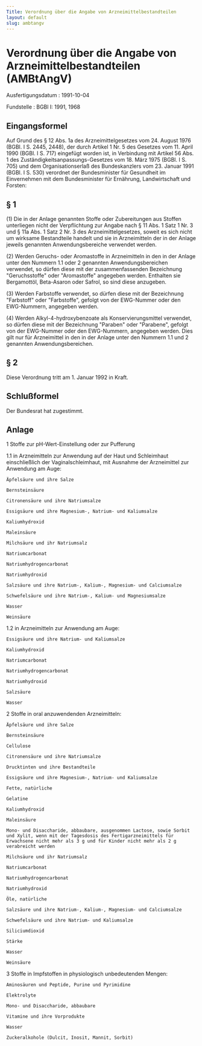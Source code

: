 ```yaml
---
Title: Verordnung über die Angabe von Arzneimittelbestandteilen
layout: default
slug: ambtangv
---
```


# Verordnung über die Angabe von Arzneimittelbestandteilen (AMBtAngV)

Ausfertigungsdatum
:   1991-10-04

Fundstelle
:   BGBl I: 1991, 1968



## Eingangsformel

Auf Grund des § 12 Abs. 1a des Arzneimittelgesetzes vom 24. August
1976 (BGBl. I S. 2445, 2448), der durch Artikel 1 Nr. 5 des Gesetzes
vom 11. April 1990 (BGBl. I S. 717) eingefügt worden ist, in
Verbindung mit Artikel 56 Abs. 1 des Zuständigkeitsanpassungs-Gesetzes
vom 18. März 1975 (BGBl. I S. 705) und dem Organisationserlaß des
Bundeskanzlers vom 23. Januar 1991 (BGBl. I S. 530) verordnet der
Bundesminister für Gesundheit im Einvernehmen mit dem Bundesminister
für Ernährung, Landwirtschaft und Forsten:


## § 1

(1) Die in der Anlage genannten Stoffe oder Zubereitungen aus Stoffen
unterliegen nicht der Verpflichtung zur Angabe nach § 11 Abs. 1 Satz 1
Nr. 3 und § 11a Abs. 1 Satz 2 Nr. 3 des Arzneimittelgesetzes, soweit
es sich nicht um wirksame Bestandteile handelt und sie in
Arzneimitteln der in der Anlage jeweils genannten Anwendungsbereiche
verwendet werden.

(2) Werden Geruchs- oder Aromastoffe in Arzneimitteln in den in der
Anlage unter den Nummern 1.1 oder 2 genannten Anwendungsbereichen
verwendet, so dürfen diese mit der zusammenfassenden Bezeichnung
"Geruchsstoffe" oder "Aromastoffe" angegeben werden. Enthalten sie
Bergamottöl, Beta-Asaron oder Safrol, so sind diese anzugeben.

(3) Werden Farbstoffe verwendet, so dürfen diese mit der Bezeichnung
"Farbstoff" oder "Farbstoffe", gefolgt von der EWG-Nummer oder den
EWG-Nummern, angegeben werden.

(4) Werden Alkyl-4-hydroxybenzoate als Konservierungsmittel verwendet,
so dürfen diese mit der Bezeichnung "Paraben" oder "Parabene", gefolgt
von der EWG-Nummer oder den EWG-Nummern, angegeben werden. Dies gilt
nur für Arzneimittel in den in der Anlage unter den Nummern 1.1 und 2
genannten Anwendungsbereichen.


## § 2

Diese Verordnung tritt am 1. Januar 1992 in Kraft.


## Schlußformel

Der Bundesrat hat zugestimmt.


## Anlage


1   Stoffe zur pH-Wert-Einstellung oder zur Pufferung


1.1 in Arzneimitteln zur Anwendung auf der Haut und Schleimhaut
    einschließlich der Vaginalschleimhaut, mit Ausnahme der Arzneimittel
    zur Anwendung am Auge:

    Äpfelsäure und ihre Salze

    Bernsteinsäure

    Citronensäure und ihre Natriumsalze

    Essigsäure und ihre Magnesium-, Natrium- und Kaliumsalze

    Kaliumhydroxid

    Maleinsäure

    Milchsäure und ihr Natriumsalz

    Natriumcarbonat

    Natriumhydrogencarbonat

    Natriumhydroxid

    Salzsäure und ihre Natrium-, Kalium-, Magnesium- und Calciumsalze

    Schwefelsäure und ihre Natrium-, Kalium- und Magnesiumsalze

    Wasser

    Weinsäure


1.2 in Arzneimitteln zur Anwendung am Auge:

    Essigsäure und ihre Natrium- und Kaliumsalze

    Kaliumhydroxid

    Natriumcarbonat

    Natriumhydrogencarbonat

    Natriumhydroxid

    Salzsäure

    Wasser


2   Stoffe in oral anzuwendenden Arzneimitteln:

    Äpfelsäure und ihre Salze

    Bernsteinsäure

    Cellulose

    Citronensäure und ihre Natriumsalze

    Drucktinten und ihre Bestandteile

    Essigsäure und ihre Magnesium-, Natrium- und Kaliumsalze

    Fette, natürliche

    Gelatine

    Kaliumhydroxid

    Maleinsäure

    Mono- und Disaccharide, abbaubare, ausgenommen Lactose, sowie Sorbit
    und Xylit, wenn mit der Tagesdosis des Fertigarzneimittels für
    Erwachsene nicht mehr als 3 g und für Kinder nicht mehr als 2 g
    verabreicht werden

    Milchsäure und ihr Natriumsalz

    Natriumcarbonat

    Natriumhydrogencarbonat

    Natriumhydroxid

    Öle, natürliche

    Salzsäure und ihre Natrium-, Kalium-, Magnesium- und Calciumsalze

    Schwefelsäure und ihre Natrium- und Kaliumsalze

    Siliciumdioxid

    Stärke

    Wasser

    Weinsäure


3   Stoffe in Impfstoffen in physiologisch unbedeutenden Mengen:

    Aminosäuren und Peptide, Purine und Pyrimidine

    Elektrolyte

    Mono- und Disaccharide, abbaubare

    Vitamine und ihre Vorprodukte

    Wasser

    Zuckeralkohole (Dulcit, Inosit, Mannit, Sorbit)




